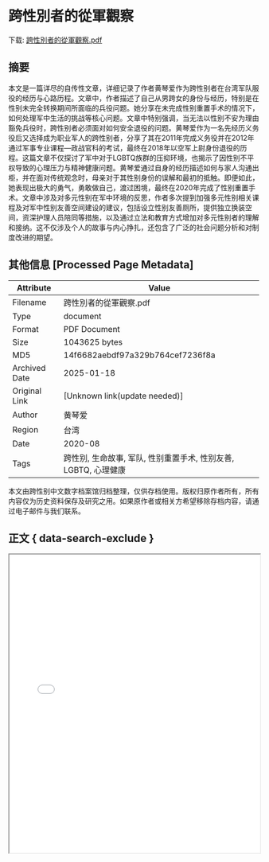 # 跨性別者的從軍觀察

<!-- tcd_download_link -->
下载: [跨性別者的從軍觀察.pdf](跨性別者的從軍觀察.pdf)
<!-- tcd_download_link_end -->

## 摘要

<!-- tcd_abstract -->
本文是一篇详尽的自传性文章，详细记录了作者黄琴爱作为跨性别者在台湾军队服役的经历与心路历程。文章中，作者描述了自己从男跨女的身份与经历，特别是在性别未完全转换期间所面临的兵役问题。她分享在未完成性别重置手术的情况下，如何处理军中生活的挑战等核心问题。文章中特别强调，当无法以性别不安为理由豁免兵役时，跨性别者必须面对如何安全退役的问题。黄琴爱作为一名先经历义务役后又选择成为职业军人的跨性别者，分享了其在2011年完成义务役并在2012年通过军事专业课程—政战官科的考试，最终在2018年以空军上尉身份退役的历程。这篇文章不仅探讨了军中对于LGBTQ族群的压抑环境，也揭示了因性别不平权导致的心理压力与精神健康问题。黄琴爱通过自身的经历描述如何与家人沟通出柜，并在面对传统观念时，母亲对于其性别身份的误解和最初的抵触。即便如此，她表现出极大的勇气，勇敢做自己，渡过困境，最终在2020年完成了性别重置手术。文章中涉及对多元性别在军中环境的反思，作者多次提到加强多元性别相关课程及对军中性别友善空间建设的建议，包括设立性别友善厕所，提供独立换装空间，资深护理人员陪同等措施，以及通过立法和教育方式增加对多元性别者的理解和接纳。这不仅涉及个人的故事与内心挣扎，还包含了广泛的社会问题分析和对制度改进的期望。

<!-- tcd_abstract_end -->

## 其他信息 [Processed Page Metadata]

| Attribute       | Value                                  |
|-----------------|----------------------------------------|
| Filename        | 跨性別者的從軍觀察.pdf                             |
| Type            | document                                 |
| Format          | PDF Document                               |
| Size            | 1043625 bytes                           |
| MD5             | 14f6682aebdf97a329b764cef7236f8a                                  |
| Archived Date   | 2025-01-18                             |
| Original Link   | [Unknown link(update needed)]                         |
| Author          | 黄琴爱                               |
| Region          | 台湾                               |
| Date            | 2020-08                                 |
| Tags            | 跨性别, 生命故事, 军队, 性别重置手术, 性别友善, LGBTQ, 心理健康                                 |

本文由跨性别中文数字档案馆归档整理，仅供存档使用。版权归原作者所有，所有内容仅为历史资料保存及研究之用。如果原作者或相关方希望移除存档内容，请通过电子邮件与我们联系。

## 正文 { data-search-exclude }

<!-- tcd_main_text -->
<iframe src="../跨性別者的從軍觀察.pdf" width="100%" height="600px">
    <p>无法显示PDF，请下载查看。</p>
</iframe>
<!-- tcd_main_text_end -->

